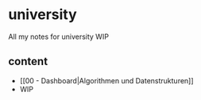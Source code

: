 # university
All my notes for university WIP

## content
- [[00 - Dashboard|Algorithmen und Datenstrukturen]]
- WIP